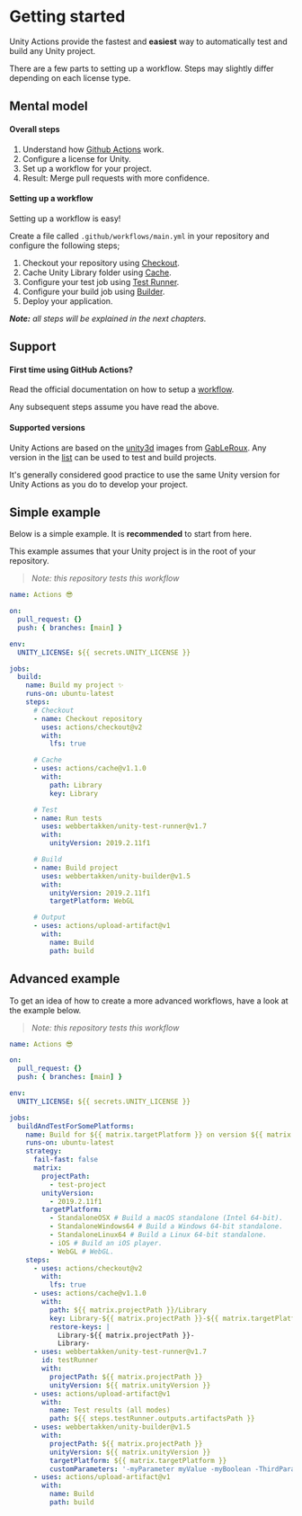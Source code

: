 # Getting started

Unity Actions provide the fastest and **easiest** way to automatically test and build any Unity project.

There are a few parts to setting up a workflow. Steps may slightly differ depending on each license type.

## Mental model

#### Overall steps

1. Understand how
   [Github Actions](https://docs.github.com/en/actions)
   work.
2. Configure a license for Unity.
3. Set up a workflow for your project.
4. Result: Merge pull requests with more confidence.

#### Setting up a workflow

Setting up a workflow is easy!

Create a file called `.github/workflows/main.yml` in your repository and configure the following steps;

1. Checkout your repository using
   [Checkout](https://github.com/marketplace/actions/checkout).
2. Cache Unity Library folder using
   [Cache](https://github.com/marketplace/actions/cache).
3. Configure your test job using
   [Test Runner](https://github.com/marketplace/actions/unity-test-runner).
4. Configure your build job using
   [Builder](https://github.com/marketplace/actions/unity-builder).
5. Deploy your application.

_**Note:** all steps will be explained in the next chapters._

## Support

#### First time using GitHub Actions?

Read the official documentation on how to setup a
[workflow](https://help.github.com/en/actions/automating-your-workflow-with-github-actions/configuring-a-workflow).

Any subsequent steps assume you have read the above.

#### Supported versions

Unity Actions are based on the
[unity3d](https://gitlab.com/gableroux/unity3d)
images from
[GabLeRoux](https://github.com/GabLeRoux).
Any version in the
[list](https://hub.docker.com/r/gableroux/unity3d/tags)
can be used to test and build projects.

It's generally considered good practice to use the same Unity version for Unity Actions as you do to develop your project.

## Simple example

Below is a simple example. It is **recommended** to start from here.

This example assumes that your Unity project is in the root of your repository.

> _Note: this repository tests this workflow_

```yaml
name: Actions 😎

on:
  pull_request: {}
  push: { branches: [main] }

env:
  UNITY_LICENSE: ${{ secrets.UNITY_LICENSE }}

jobs:
  build:
    name: Build my project ✨
    runs-on: ubuntu-latest
    steps:
      # Checkout
      - name: Checkout repository
        uses: actions/checkout@v2
        with:
          lfs: true

      # Cache
      - uses: actions/cache@v1.1.0
        with:
          path: Library
          key: Library

      # Test
      - name: Run tests
        uses: webbertakken/unity-test-runner@v1.7
        with:
          unityVersion: 2019.2.11f1

      # Build
      - name: Build project
        uses: webbertakken/unity-builder@v1.5
        with:
          unityVersion: 2019.2.11f1
          targetPlatform: WebGL

      # Output
      - uses: actions/upload-artifact@v1
        with:
          name: Build
          path: build
```

## Advanced example

To get an idea of how to create a more advanced workflows,
have a look at the example below.

> _Note: this repository tests this workflow_

```yaml
name: Actions 😎

on:
  pull_request: {}
  push: { branches: [main] }

env:
  UNITY_LICENSE: ${{ secrets.UNITY_LICENSE }}

jobs:
  buildAndTestForSomePlatforms:
    name: Build for ${{ matrix.targetPlatform }} on version ${{ matrix.unityVersion }}
    runs-on: ubuntu-latest
    strategy:
      fail-fast: false
      matrix:
        projectPath:
          - test-project
        unityVersion:
          - 2019.2.11f1
        targetPlatform:
          - StandaloneOSX # Build a macOS standalone (Intel 64-bit).
          - StandaloneWindows64 # Build a Windows 64-bit standalone.
          - StandaloneLinux64 # Build a Linux 64-bit standalone.
          - iOS # Build an iOS player.
          - WebGL # WebGL.
    steps:
      - uses: actions/checkout@v2
        with:
          lfs: true
      - uses: actions/cache@v1.1.0
        with:
          path: ${{ matrix.projectPath }}/Library
          key: Library-${{ matrix.projectPath }}-${{ matrix.targetPlatform }}
          restore-keys: |
            Library-${{ matrix.projectPath }}-
            Library-
      - uses: webbertakken/unity-test-runner@v1.7
        id: testRunner
        with:
          projectPath: ${{ matrix.projectPath }}
          unityVersion: ${{ matrix.unityVersion }}
      - uses: actions/upload-artifact@v1
        with:
          name: Test results (all modes)
          path: ${{ steps.testRunner.outputs.artifactsPath }}
      - uses: webbertakken/unity-builder@v1.5
        with:
          projectPath: ${{ matrix.projectPath }}
          unityVersion: ${{ matrix.unityVersion }}
          targetPlatform: ${{ matrix.targetPlatform }}
          customParameters: '-myParameter myValue -myBoolean -ThirdParameter andItsValue'
      - uses: actions/upload-artifact@v1
        with:
          name: Build
          path: build
```
